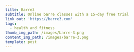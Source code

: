```yaml
---
title: Barre3
subtitle: Online barre classes with a 15-day free trial
link_out: 'https://barre3.com'
tags:
  - health_and_fitness
thumb_img_path: /images/barre-3.png
content_img_path: /images/barre-3.png
template: post
---
```


